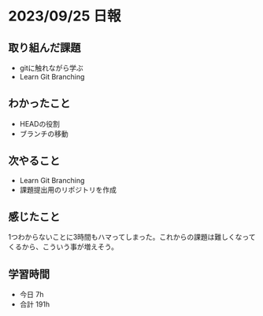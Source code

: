 # 2023/09/25 日報

## 取り組んだ課題
- gitに触れながら学ぶ
- Learn Git Branching

## わかったこと
- HEADの役割
- ブランチの移動

## 次やること
- Learn Git Branching
- 課題提出用のリポジトリを作成

## 感じたこと
1つわからないことに3時間もハマってしまった。これからの課題は難しくなってくるから、こういう事が増えそう。

## 学習時間
- 今日 7h
- 合計 191h

